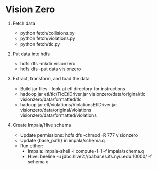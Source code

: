 # Vision Zero

1. Fetch data
	* python fetch/collisions.py
	* python fetch/violations.py
	* python fetch/tlc.py

2. Put data into hdfs
	* hdfs dfs -mkdir visionzero
	* hdfs dfs -put data visionzero

3. Extract, transform, and load the data
	* Build jar files - look at etl directory for instructions
	* hadoop jar etl/tlc/TlcEtlDriver.jar visionzero/data/original/tlc visionzero/data/formatted/tlc
	* hadoop jar etl/violations/ViolationsEtlDriver.jar visionzero/data/original/violations visionzero/data/formatted/violations

4. Create Impala/Hive schema
	* Update permissions: hdfs dfs -chmod -R 777 visionzero
	* Update {base_path} in impala/schema.q
	* Run either:
		* Impala: impala-shell -i compute-1-1 -f impala/schema.q
		* Hive: beeline -u jdbc:hive2://babar.es.its.nyu.edu:10000/ -f schema.q